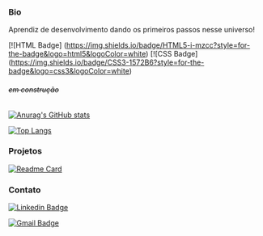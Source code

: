 ### Bio

Aprendiz de desenvolvimento dando os primeiros passos nesse universo!

[![HTML Badge] (https://img.shields.io/badge/HTML5-i-mzcc?style=for-the-badge&logo=html5&logoColor=white)
[![CSS Badge] (https://img.shields.io/badge/CSS3-1572B6?style=for-the-badge&logo=css3&logoColor=white)

###### <s>em construção</s>

[![Anurag's GitHub stats](https://github-readme-stats.vercel.app/api?username=i-mzcc)](https://github.com/i-mzcc/github-readme-stats)

[![Top Langs](https://github-readme-stats.vercel.app/api/top-langs/?username=i-mzcc&layout=compact)](https://github.com/i-mzcc/github-readme-stats)

### Projetos

[![Readme Card](https://github-readme-stats.vercel.app/api/pin/?username=i-mzcc&repo=devweek.github.io)](https://https://github.com/i-mzcc/github-readme-stats)

### Contato

[![Linkedin Badge](https://img.shields.io/badge/-IsabellaCecconi-blue?style=flat-square&logo=Linkedin&logoColor=white&link=https://www.linkedin.com/in/imzcc/)](https://www.linkedin.com/in/imzcc/)

[![Gmail Badge](https://img.shields.io/badge/-isabella.cecconi1@gmail.com-c14438?style=flat-square&logo=Gmail&logoColor=white&link=mailto:isabella.cecconi1@gmail.com)](mailto:isabella.cecconi1@gmail.com)
